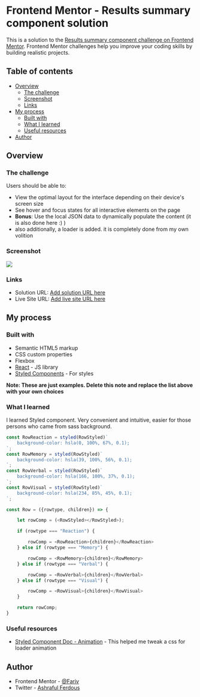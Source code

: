 # Frontend Mentor - Results summary component solution

This is a solution to the [Results summary component challenge on Frontend Mentor](https://www.frontendmentor.io/challenges/results-summary-component-CE_K6s0maV). Frontend Mentor challenges help you improve your coding skills by building realistic projects. 

## Table of contents

- [Overview](#overview)
  - [The challenge](#the-challenge)
  - [Screenshot](#screenshot)
  - [Links](#links)
- [My process](#my-process)
  - [Built with](#built-with)
  - [What I learned](#what-i-learned)
  - [Useful resources](#useful-resources)
- [Author](#author)

## Overview

### The challenge

Users should be able to:

- View the optimal layout for the interface depending on their device's screen size
- See hover and focus states for all interactive elements on the page
- **Bonus**: Use the local JSON data to dynamically populate the content (it is also done here :) )
- also additionally, a loader is added. it is completely done from my own volition

### Screenshot

![](./screenshot.jpg)

### Links

- Solution URL: [Add solution URL here](https://your-solution-url.com)
- Live Site URL: [Add live site URL here](https://your-live-site-url.com)

## My process

### Built with

- Semantic HTML5 markup
- CSS custom properties
- Flexbox
- [React](https://reactjs.org/) - JS library
- [Styled Components](https://styled-components.com/) - For styles

**Note: These are just examples. Delete this note and replace the list above with your own choices**

### What I learned

I learned Styled component.
Very convenient and intuitive, easier for those persons who came from sass background.

```js
const RowReaction = styled(RowStyled)`
    background-color: hsla(0, 100%, 67%, 0.1);
`;
const RowMemory = styled(RowStyled)`
    background-color: hsla(39, 100%, 56%, 0.1);
`;
const RowVerbal = styled(RowStyled)`
    background-color: hsla(166, 100%, 37%, 0.1);
`;
const RowVisual = styled(RowStyled)`
    background-color: hsla(234, 85%, 45%, 0.1);
`;

const Row = ({rowtype, children}) => {

    let rowComp = (<RowStyled></RowStyled>);

    if (rowtype === "Reaction") {

        rowComp = <RowReaction>{children}</RowReaction>
    } else if (rowtype === "Memory") {

        rowComp = <RowMemory>{children}</RowMemory>
    } else if (rowtype === "Verbal") {

        rowComp = <RowVerbal>{children}</RowVerbal>
    } else if (rowtype === "Visual") {

        rowComp = <RowVisual>{children}</RowVisual>
    }

    return rowComp;
}
```

### Useful resources

- [Styled Component Doc - Animation](https://styled-components.com/docs/basics#animations) - This helped me tweak a css for loader animation

## Author

- Frontend Mentor - [@Fariv](https://www.frontendmentor.io/profile/Fariv)
- Twitter - [Ashraful Ferdous](https://www.linkedin.com/in/ashraful-ferdous-190652119/)
